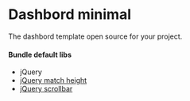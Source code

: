 # Dashbord minimal

The dashbord template open source for your project.

#### Bundle default libs

- jQuery
- [jQuery match height](http://brm.io/jquery-match-height)
- [jQuery scrollbar](https://github.com/gromo/jquery.scrollbar)